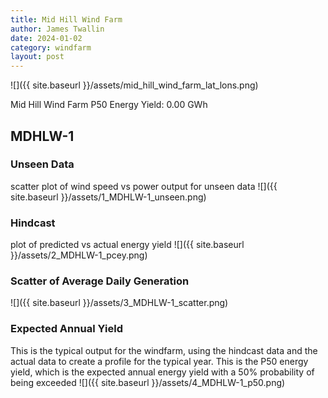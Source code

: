 ```yaml
---
title: Mid Hill Wind Farm
author: James Twallin
date: 2024-01-02
category: windfarm
layout: post
---
```

![]({{ site.baseurl }}/assets/mid_hill_wind_farm_lat_lons.png)

Mid Hill Wind Farm P50 Energy Yield: 0.00 GWh

MDHLW-1
-------------
### Unseen Data 
scatter plot of wind speed vs power output for unseen data
![]({{ site.baseurl }}/assets/1_MDHLW-1_unseen.png)
### Hindcast 
plot of predicted vs actual energy yield
![]({{ site.baseurl }}/assets/2_MDHLW-1_pcey.png)
### Scatter of Average Daily Generation 

![]({{ site.baseurl }}/assets/3_MDHLW-1_scatter.png)
### Expected Annual Yield 
This is the typical output for the windfarm, using the hindcast data and the actual data to create a profile for the typical year. This is the P50 energy yield, which is the expected annual energy yield with a 50% probability of being exceeded
![]({{ site.baseurl }}/assets/4_MDHLW-1_p50.png)

